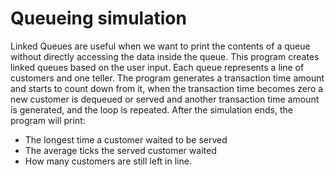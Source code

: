 # Queueing simulation

Linked Queues are useful when we want to print the contents of a queue without directly accessing the data inside the queue. This program creates linked queues based on the user input. Each queue represents a line of customers and one teller. The program generates a transaction time amount and starts to count down from it, when the transaction time becomes zero a new customer is dequeued or served and another transaction time amount is generated, and the loop is repeated. After the simulation ends, the program will print:
- The longest time a customer waited to be served
- The average ticks the served customer waited
- How many customers are still left in line.
